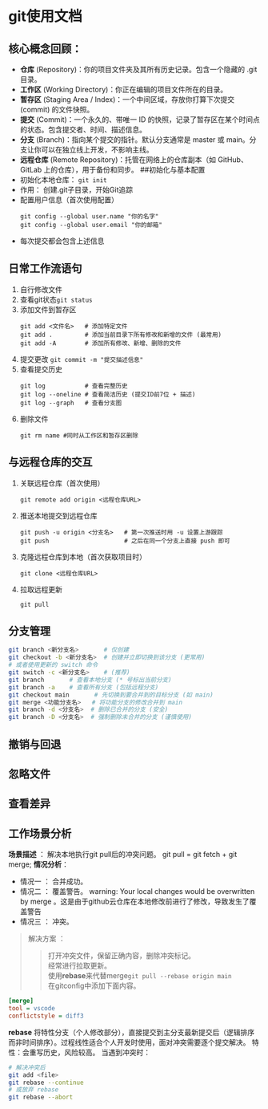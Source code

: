 
# git使用文档
## 核心概念回顾：
- **仓库** (Repository)：你的项目文件夹及其所有历史记录。包含一个隐藏的 .git 目录。
- **工作区** (Working Directory)：你正在编辑的项目文件所在的目录。
- **暂存区** (Staging Area / Index)：一个中间区域，存放你打算下次提交 (commit) 的文件快照。
- **提交** (Commit)：一个永久的、带唯一 ID 的快照，记录了暂存区在某个时间点的状态。包含提交者、时间、描述信息。
- **分支** (Branch)：指向某个提交的指针。默认分支通常是 master 或 main。分支让你可以在独立线上开发，不影响主线。
- **远程仓库** (Remote Repository)：托管在网络上的仓库副本（如 GitHub、GitLab 上的仓库），用于备份和同步。
##初始化与基本配置
- 初始化本地仓库：
`git init`
- 作用： 创建.git子目录，开始Git追踪
- 配置用户信息（首次使用配置）
    ```
    git config --global user.name "你的名字"
    git config --global user.email "你的邮箱"
    ```
- 每次提交都会包含上述信息
## 日常工作流语句
1. 自行修改文件
2. 查看git状态`git status`
3. 添加文件到暂存区
    ```
    git add <文件名>   # 添加特定文件
    git add .         # 添加当前目录下所有修改和新增的文件 (最常用)
    git add -A        # 添加所有修改、新增、删除的文件
    ```
4. 提交更改
`git commit -m "提交描述信息"`
5. 查看提交历史
    ```
    git log           # 查看完整历史
    git log --oneline # 查看简洁历史 (提交ID前7位 + 描述)
    git log --graph   # 查看分支图
    ```
6. 删除文件
    ```hash
    git rm name #同时从工作区和暂存区删除
    ```
## 与远程仓库的交互
1. 关联远程仓库（首次使用）
    ```
    git remote add origin <远程仓库URL>
    ```
2. 推送本地提交到远程仓库
    ```
    git push -u origin <分支名>   # 第一次推送时用 -u 设置上游跟踪
    git push                     # 之后在同一个分支上直接 push 即可
    ```
3. 克隆远程仓库到本地（首次获取项目时）
    ```
    git clone <远程仓库URL>
    ```
4. 拉取远程更新
    ```
    git pull
    ```
## 分支管理
```bash
git branch <新分支名>       # 仅创建
git checkout -b <新分支名>  # 创建并立即切换到该分支 (更常用)
# 或者使用更新的 switch 命令
git switch -c <新分支名>    # (推荐)
git branch       # 查看本地分支 (* 号标出当前分支)
git branch -a    # 查看所有分支 (包括远程分支)
git checkout main       # 先切换到要合并到的目标分支 (如 main)
git merge <功能分支名>   # 将功能分支的修改合并到 main
git branch -d <分支名>  # 删除已合并的分支 (安全)
git branch -D <分支名>  # 强制删除未合并的分支 (谨慎使用)
```
## 撤销与回退
## 忽略文件
## 查看差异
## 工作场景分析
**场景描述** ： 解决本地执行git pull后的冲突问题。
git pull = git fetch + git merge;
**情况分析**：
- 情况一 ： 合并成功。
- 情况二 ： 覆盖警告。 warning: Your local changes would be overwritten by merge 。这是由于github云仓库在本地修改前进行了修改，导致发生了覆盖警告
- 情况三 ： 冲突。
>解决方案 ： 
>>打开冲突文件，保留正确内容，删除冲突标记。  
>>经常进行拉取更新。   
>>使用**rebase**来代替merge`git pull --rebase origin main`  
>> 在gitconfig中添加下面内容。
```ini
[merge]
tool = vscode
conflictstyle = diff3
```
**rebase**
将特性分支（个人修改部分），直接提交到主分支最新提交后（逻辑排序而非时间排序）。过程线性适合个人开发时使用，面对冲突需要逐个提交解决。
特性：会重写历史，风险较高。
当遇到冲突时：
```bash
# 解决冲突后
git add <file>
git rebase --continue
# 或放弃 rebase
git rebase --abort
```
